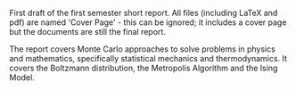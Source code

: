 First draft of the first semester short report. All files (including LaTeX and pdf) are named 'Cover Page' - this can be ignored; it includes a cover page but the documents are still the final report. 

The report covers Monte Carlo approaches to solve problems in physics and mathematics, specifically statistical mechanics and thermodynamics. It covers the Boltzmann distribution, the Metropolis Algorithm and the Ising Model. 
